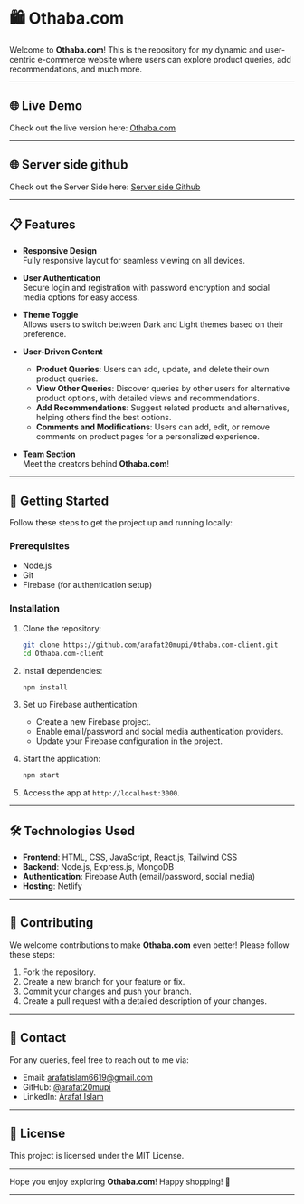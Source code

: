 # 🛍️ Othaba.com

Welcome to **Othaba.com**! This is the repository for my dynamic and user-centric e-commerce website where users can explore product queries, add recommendations, and much more.

---

## 🌐 Live Demo
Check out the live version here: [Othaba.com](https://othoba-com.netlify.app)

---

## 🌐 Server side github 
Check out the Server Side here: [Server side Github](https://github.com/arafat20mupi/Othaba.com-server.git)

---

## 📋 Features

- **Responsive Design**  
  Fully responsive layout for seamless viewing on all devices.

- **User Authentication**  
  Secure login and registration with password encryption and social media options for easy access.

- **Theme Toggle**  
  Allows users to switch between Dark and Light themes based on their preference.

- **User-Driven Content**  
  - **Product Queries**: Users can add, update, and delete their own product queries.
  - **View Other Queries**: Discover queries by other users for alternative product options, with detailed views and recommendations.
  - **Add Recommendations**: Suggest related products and alternatives, helping others find the best options.
  - **Comments and Modifications**: Users can add, edit, or remove comments on product pages for a personalized experience.

- **Team Section**  
  Meet the creators behind **Othaba.com**!

---

## 🚀 Getting Started

Follow these steps to get the project up and running locally:

### Prerequisites
- Node.js
- Git
- Firebase (for authentication setup)

### Installation

1. Clone the repository:
   ```bash
   git clone https://github.com/arafat20mupi/Othaba.com-client.git
   cd Othaba.com-client
   ```

2. Install dependencies:
   ```bash
   npm install
   ```

3. Set up Firebase authentication:
   - Create a new Firebase project.
   - Enable email/password and social media authentication providers.
   - Update your Firebase configuration in the project.

4. Start the application:
   ```bash
   npm start
   ```

5. Access the app at `http://localhost:3000`.

---

## 🛠️ Technologies Used

- **Frontend**: HTML, CSS, JavaScript, React.js, Tailwind CSS
- **Backend**: Node.js, Express.js, MongoDB
- **Authentication**: Firebase Auth (email/password, social media)
- **Hosting**: Netlify

---

## 🤝 Contributing

We welcome contributions to make **Othaba.com** even better! Please follow these steps:

1. Fork the repository.
2. Create a new branch for your feature or fix.
3. Commit your changes and push your branch.
4. Create a pull request with a detailed description of your changes.

---

## 📧 Contact

For any queries, feel free to reach out to me via:

- Email: [arafatislam6619@gmail.com](mailto:arafatislam6619@gmail.com)
- GitHub: [@arafat20mupi](https://github.com/arafat20mupi)
- LinkedIn: [Arafat Islam](https://www.linkedin.com/in/arafatislam03)

---

## 📜 License

This project is licensed under the MIT License.

---

Hope you enjoy exploring **Othaba.com**! Happy shopping! 🛒

---
